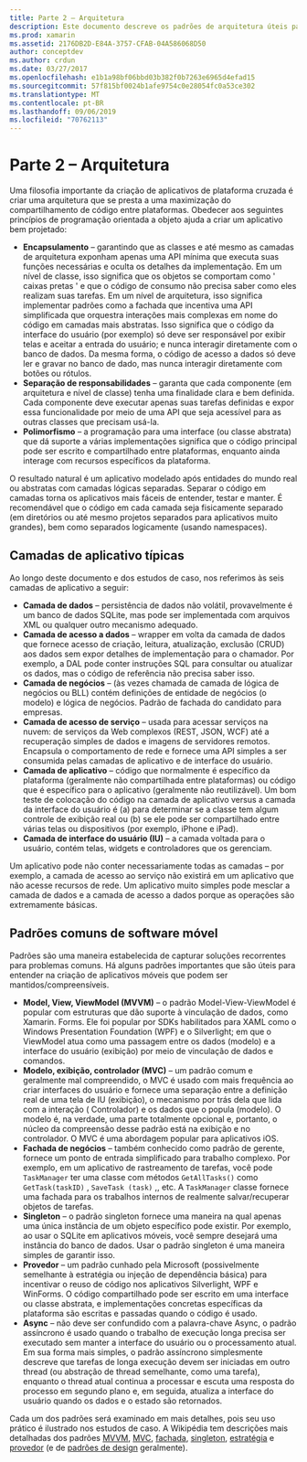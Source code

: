 ```yaml
---
title: Parte 2 – Arquitetura
description: Este documento descreve os padrões de arquitetura úteis para a criação de aplicativos de plataforma cruzada. Ele aborda camadas típicas de aplicativos (camada de dados, camada de acesso a dados, etc.) e padrões comuns de software móvel (MVVM, MVC, etc.)
ms.prod: xamarin
ms.assetid: 2176DB2D-E84A-3757-CFAB-04A586068D50
author: conceptdev
ms.author: crdun
ms.date: 03/27/2017
ms.openlocfilehash: e1b1a98bf06bbd03b382f0b7263e6965d4efad15
ms.sourcegitcommit: 57f815bf0024b1afe9754c0e28054fc0a53ce302
ms.translationtype: MT
ms.contentlocale: pt-BR
ms.lasthandoff: 09/06/2019
ms.locfileid: "70762113"
---
```

# <a name="part-2---architecture"></a>Parte 2 – Arquitetura

Uma filosofia importante da criação de aplicativos de plataforma cruzada é criar uma arquitetura que se presta a uma maximização do compartilhamento de código entre plataformas. Obedecer aos seguintes princípios de programação orientada a objeto ajuda a criar um aplicativo bem projetado:

- **Encapsulamento** – garantindo que as classes e até mesmo as camadas de arquitetura exponham apenas uma API mínima que executa suas funções necessárias e oculta os detalhes da implementação. Em um nível de classe, isso significa que os objetos se comportam como ' caixas pretas ' e que o código de consumo não precisa saber como eles realizam suas tarefas. Em um nível de arquitetura, isso significa implementar padrões como a fachada que incentiva uma API simplificada que orquestra interações mais complexas em nome do código em camadas mais abstratas. Isso significa que o código da interface do usuário (por exemplo) só deve ser responsável por exibir telas e aceitar a entrada do usuário; e nunca interagir diretamente com o banco de dados. Da mesma forma, o código de acesso a dados só deve ler e gravar no banco de dado, mas nunca interagir diretamente com botões ou rótulos.
- **Separação de responsabilidades** – garanta que cada componente (em arquitetura e nível de classe) tenha uma finalidade clara e bem definida. Cada componente deve executar apenas suas tarefas definidas e expor essa funcionalidade por meio de uma API que seja acessível para as outras classes que precisam usá-la.
- **Polimorfismo** – a programação para uma interface (ou classe abstrata) que dá suporte a várias implementações significa que o código principal pode ser escrito e compartilhado entre plataformas, enquanto ainda interage com recursos específicos da plataforma.

O resultado natural é um aplicativo modelado após entidades do mundo real ou abstratas com camadas lógicas separadas. Separar o código em camadas torna os aplicativos mais fáceis de entender, testar e manter. É recomendável que o código em cada camada seja fisicamente separado (em diretórios ou até mesmo projetos separados para aplicativos muito grandes), bem como separados logicamente (usando namespaces).

 <a name="Typical_Application_Layers" />

## <a name="typical-application-layers"></a>Camadas de aplicativo típicas

Ao longo deste documento e dos estudos de caso, nos referimos às seis camadas de aplicativo a seguir:

- **Camada de dados** – persistência de dados não volátil, provavelmente é um banco de dados SQLite, mas pode ser implementada com arquivos XML ou qualquer outro mecanismo adequado.
- **Camada de acesso a dados** – wrapper em volta da camada de dados que fornece acesso de criação, leitura, atualização, exclusão (CRUD) aos dados sem expor detalhes de implementação para o chamador. Por exemplo, a DAL pode conter instruções SQL para consultar ou atualizar os dados, mas o código de referência não precisa saber isso.
- **Camada de negócios** – (às vezes chamada de camada de lógica de negócios ou BLL) contém definições de entidade de negócios (o modelo) e lógica de negócios. Padrão de fachada do candidato para empresas.
- **Camada de acesso de serviço** – usada para acessar serviços na nuvem: de serviços da Web complexos (REST, JSON, WCF) até a recuperação simples de dados e imagens de servidores remotos. Encapsula o comportamento de rede e fornece uma API simples a ser consumida pelas camadas de aplicativo e de interface do usuário.
- **Camada de aplicativo** – código que normalmente é específico da plataforma (geralmente não compartilhada entre plataformas) ou código que é específico para o aplicativo (geralmente não reutilizável). Um bom teste de colocação do código na camada de aplicativo versus a camada da interface do usuário é (a) para determinar se a classe tem algum controle de exibição real ou (b) se ele pode ser compartilhado entre várias telas ou dispositivos (por exemplo, iPhone e iPad).
- **Camada de interface do usuário (IU)** – a camada voltada para o usuário, contém telas, widgets e controladores que os gerenciam.

Um aplicativo pode não conter necessariamente todas as camadas – por exemplo, a camada de acesso ao serviço não existirá em um aplicativo que não acesse recursos de rede. Um aplicativo muito simples pode mesclar a camada de dados e a camada de acesso a dados porque as operações são extremamente básicas.

 <a name="Common_Mobile_Software_Patterns" />

## <a name="common-mobile-software-patterns"></a>Padrões comuns de software móvel

Padrões são uma maneira estabelecida de capturar soluções recorrentes para problemas comuns. Há alguns padrões importantes que são úteis para entender na criação de aplicativos móveis que podem ser mantidos/compreensíveis.

- **Model, View, ViewModel (MVVM)** – o padrão Model-View-ViewModel é popular com estruturas que dão suporte à vinculação de dados, como Xamarin. Forms. Ele foi popular por SDKs habilitados para XAML como o Windows Presentation Foundation (WPF) e o Silverlight; em que o ViewModel atua como uma passagem entre os dados (modelo) e a interface do usuário (exibição) por meio de vinculação de dados e comandos.
- **Modelo, exibição, controlador (MVC)** – um padrão comum e geralmente mal compreendido, o MVC é usado com mais frequência ao criar interfaces do usuário e fornece uma separação entre a definição real de uma tela de IU (exibição), o mecanismo por trás dela que lida com a interação ( Controlador) e os dados que o popula (modelo). O modelo é, na verdade, uma parte totalmente opcional e, portanto, o núcleo da compreensão desse padrão está na exibição e no controlador. O MVC é uma abordagem popular para aplicativos iOS.
- **Fachada de negócios** – também conhecido como padrão de gerente, fornece um ponto de entrada simplificado para trabalho complexo. Por exemplo, em um aplicativo de rastreamento de tarefas, você pode `TaskManager` ter uma classe com métodos `GetAllTasks()` como `GetTask(taskID)` , `SaveTask (task)` ,, etc. A `TaskManager` classe fornece uma fachada para os trabalhos internos de realmente salvar/recuperar objetos de tarefas.
- **Singleton** – o padrão singleton fornece uma maneira na qual apenas uma única instância de um objeto específico pode existir. Por exemplo, ao usar o SQLite em aplicativos móveis, você sempre desejará uma instância do banco de dados. Usar o padrão singleton é uma maneira simples de garantir isso.
- **Provedor** – um padrão cunhado pela Microsoft (possivelmente semelhante à estratégia ou injeção de dependência básica) para incentivar o reuso de código nos aplicativos Silverlight, WPF e WinForms. O código compartilhado pode ser escrito em uma interface ou classe abstrata, e implementações concretas específicas da plataforma são escritas e passadas quando o código é usado.
- **Async** – não deve ser confundido com a palavra-chave Async, o padrão assíncrono é usado quando o trabalho de execução longa precisa ser executado sem manter a interface do usuário ou o processamento atual. Em sua forma mais simples, o padrão assíncrono simplesmente descreve que tarefas de longa execução devem ser iniciadas em outro thread (ou abstração de thread semelhante, como uma tarefa), enquanto o thread atual continua a processar e escuta uma resposta do processo em segundo plano e, em seguida, atualiza a interface do usuário quando os dados e o estado são retornados.

Cada um dos padrões será examinado em mais detalhes, pois seu uso prático é ilustrado nos estudos de caso. A Wikipédia tem descrições mais detalhadas dos padrões [MVVM](https://en.wikipedia.org/wiki/Model–view–viewmodel), [MVC](https://en.wikipedia.org/wiki/Model–view–controller), [fachada](https://en.wikipedia.org/wiki/Facade_pattern), [singleton](https://en.wikipedia.org/wiki/Singleton_pattern), [estratégia](https://en.wikipedia.org/wiki/Strategy_pattern) e [provedor](https://en.wikipedia.org/wiki/Provider_model) (e de [padrões de design](https://en.wikipedia.org/wiki/Design_Patterns) geralmente).
